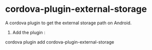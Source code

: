 cordova-plugin-external-storage
==================================

A cordova plugin to get the external storage path on Android.

1. Add the plugin :

  cordova plugin add cordova-plugin-external-storage